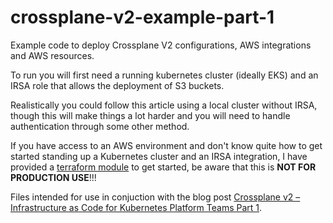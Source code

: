 # crossplane-v2-example-part-1

Example code to deploy Crossplane V2 configurations, AWS integrations and AWS resources.

To run you will first need a running kubernetes cluster (ideally EKS) and an IRSA role that allows the deployment of S3 buckets.

Realistically you could follow this article using a local cluster without IRSA, though this will make things a lot harder and you will need to handle authentication through some other method.

If you have access to an AWS environment and don't know quite how to get started standing up a Kubernetes cluster and an IRSA integration, I have provided a [terraform module](https://registry.terraform.io/modules/tinfoilcipher/eks-development-cluster/aws/latest) to get started, be aware that this is **NOT FOR PRODUCTION USE**!!!

Files intended for use in conjuction with the blog post [Crossplane v2 – Infrastructure as Code for Kubernetes Platform Teams Part 1](https://tinfoilcipher.co.uk/2025/10/08/crossplane-v2-iac-for-k8s-platform-teams-part-1).
